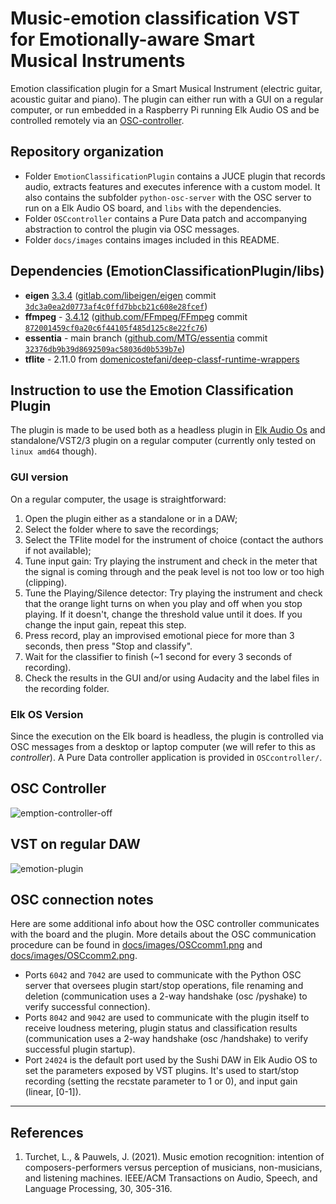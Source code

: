 # Music-emotion classification VST  for Emotionally-aware Smart Musical Instruments
Emotion classification plugin for a Smart Musical Instrument (electric guitar, acoustic guitar and piano).
The plugin can either run with a GUI on a regular computer, or run embedded in a Raspberry Pi running Elk Audio OS and be controlled remotely via an [OSC-controller](Controller-emoAsSMIs).

## Repository organization
- Folder `EmotionClassificationPlugin` contains a JUCE plugin that records audio, extracts features and executes inference with a custom model. It also contains the subfolder `python-osc-server` with the OSC server to run on a Elk Audio OS board, and `libs` with the dependencies.
- Folder `OSCcontroller` contains a Pure Data patch and accompanying abstraction to control the plugin via OSC messages.
- Folder `docs/images` contains images included in this README.

## Dependencies (EmotionClassificationPlugin/libs)

<!-- - zlib - 1.2.13 ([github.com/madler/zlib](https://github.com/madler/zlib) commit `04f42ceca40f73e2978b50e93806c2a18c1281fc`) -->
- **eigen** [3.3.4](https://gitlab.com/libeigen/eigen/-/releases/3.3.4) ([gitlab.com/libeigen/eigen](https://gitlab.com/libeigen/eigen) commit [`3dc3a0ea2d0773af4c0ffd7bbcb21c608e28fcef`](https://gitlab.com/libeigen/eigen/tree/3dc3a0ea2d0773af4c0ffd7bbcb21c608e28fcef))
- **ffmpeg** - [3.4.12](https://github.com/FFmpeg/FFmpeg/releases/tag/n3.4.12) ([github.com/FFmpeg/FFmpeg](https://github.com/FFmpeg/FFmpeg) commit [`872001459cf0a20c6f44105f485d125c8e22fc76`](https://github.com/FFmpeg/FFmpeg/tree/872001459cf0a20c6f44105f485d125c8e22fc76))
- **essentia** - main branch ([github.com/MTG/essentia](https://github.com/MTG/essentia) commit [`32376db9b39d8692509ac58036d0b539b7e`](https://github.com/MTG/essentia/tree/32376db9b39d8692509ac58036d0b539b7e))
- **tflite** - 2.11.0 from [domenicostefani/deep-classf-runtime-wrappers](https://github.com/domenicostefani/deep-classf-runtime-wrappers)

## Instruction to use the Emotion Classification Plugin

The plugin is made to be used both as a headless plugin in [Elk Audio Os](https://www.elk.audio/start) and standalone/VST2/3 plugin on a regular computer (currently only tested on `linux amd64` though).  
### GUI version
On a regular computer, the usage is straightforward: 
1. Open the plugin either as a standalone or in a DAW;
2. Select the folder where to save the recordings;
3. Select the TFlite model for the instrument of choice (contact the authors if not available);
4. Tune input gain: Try playing the instrument and check in the meter that the signal is coming through and the peak level is not too low or too high (clipping).
5. Tune the Playing/Silence detector: Try playing the instrument and check that the orange light turns on when you play and off when you stop playing. If it doesn't, change the threshold value until it does. If you change the input gain, repeat this step.
6. Press record, play an improvised emotional piece for more than 3 seconds, then press "Stop and classify".
7. Wait for the classifier to finish (~1 second for every 3 seconds of recording).
8. Check the results in the GUI and/or using Audacity and the label files in the recording folder.

### Elk OS Version
Since the execution on the Elk board is headless, the plugin is controlled via OSC messages from a desktop or laptop computer (we will refer to this as *controller*). A Pure Data controller application is provided in `OSCcontroller/`.

## OSC Controller

![emption-controller-off](https://github.com/domenicostefani/music-emotion-classification-vst/assets/23708296/0e691258-aaf5-41d9-8676-7cb01b08376a)


## VST on regular DAW

![emotion-plugin](https://github.com/domenicostefani/music-emotion-classification-vst/assets/23708296/e88ae362-a49d-4541-b918-acc779be2ddf)


## OSC connection notes
Here are some additional info about how the OSC controller communicates with the board and the plugin.
More details about the OSC communication procedure can be found in [docs/images/OSCcomm1.png](docs/images/OSCcomm1.png) and [docs/images/OSCcomm2.png](docs/images/OSCcomm2.png).
- Ports `6042` and `7042` are used to communicate with the Python OSC server that oversees plugin start/stop operations, file renaming and deletion (communication uses a 2-way handshake (osc /pyshake) to verify successful connection).
- Ports `8042` and `9042` are used to communicate with the plugin itself to receive loudness metering, plugin status and classification results (communication uses a 2-way handshake (osc /handshake) to verify successful plugin startup).
- Port `24024` is the default port used by the Sushi DAW in Elk Audio OS to set the parameters exposed by VST plugins. It's used to start/stop recording (setting the recstate parameter to 1 or 0), and input gain (linear, [0-1]).

___
## References

1. Turchet, L., & Pauwels, J. (2021). Music emotion recognition: intention of composers-performers versus perception of musicians, non-musicians, and listening machines. IEEE/ACM Transactions on Audio, Speech, and Language Processing, 30, 305-316.
